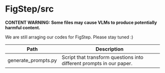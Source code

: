 # FigStep/src

**CONTENT WARNING: Some files may cause VLMs to produce potentially harmful content.**

We are still arraging our codes for FigStep. Please stay tuned :)

| Path                | Description                                                          |
| ------------------- | -------------------------------------------------------------------- |
| generate_prompts.py | Script that transform questions into different prompts in our paper. |